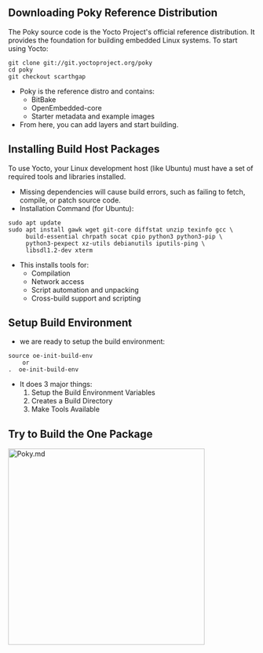 Downloading Poky Reference Distribution
---
The Poky source code is the Yocto Project's official reference distribution. It provides the foundation for building embedded Linux systems.
To start using Yocto:
```
git clone git://git.yoctoproject.org/poky
cd poky
git checkout scarthgap
```
- Poky is the reference distro and contains:
  - BitBake
  - OpenEmbedded-core
  - Starter metadata and example images
- From here, you can add layers and start building.

Installing Build Host Packages
---
To use Yocto, your Linux development host (like Ubuntu) must have a set of required tools and libraries installed.
- Missing dependencies will cause build errors, such as failing to fetch, compile, or patch source code.
- Installation Command (for Ubuntu):
```
sudo apt update
sudo apt install gawk wget git-core diffstat unzip texinfo gcc \
     build-essential chrpath socat cpio python3 python3-pip \
     python3-pexpect xz-utils debianutils iputils-ping \
     libsdl1.2-dev xterm
```
- This installs tools for:
    - Compilation
    - Network access
    - Script automation and unpacking
    - Cross-build support and scripting
  

Setup Build Environment
---

- we are ready to setup the build environment:
```
source oe-init-build-env
    or
.  oe-init-build-env
```
- It does 3 major things:
  1. Setup the Build Environment Variables
  2. Creates a Build Directory
  3. Make Tools Available

Try to Build the One Package
---
<img src="/Screenshot 2025-07-13 102745.png" alt="Poky.md" width="400"/>









